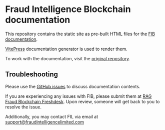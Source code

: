 # Fraud Intelligence Blockchain documentation

This repository contains the static site as pre-built HTML files for the [FIB documentation](https://fraud-intelligence-limited.github.io/).

[VitePress](https://vitepress.dev/) documentation generator is used to render them.

To work with the documentation, visit the [original repository](https://github.com/fraud-intelligence-limited/documentation).

## Troubleshooting

Please use the [GitHub issues](https://github.com/fraud-intelligence-limited/documentation/issues) to discuss documentation contents.

If you are experiencing any issues with FIB, please submit them at [RAG Fraud Blockchain Freshdesk](https://ragfraudblockchain.freshdesk.com/a/dashboard/default). Upon review, someone will get back to you to resolve the issue.

Additionally, you may contact FIL via email at support@fraudintelligencelimited.com
